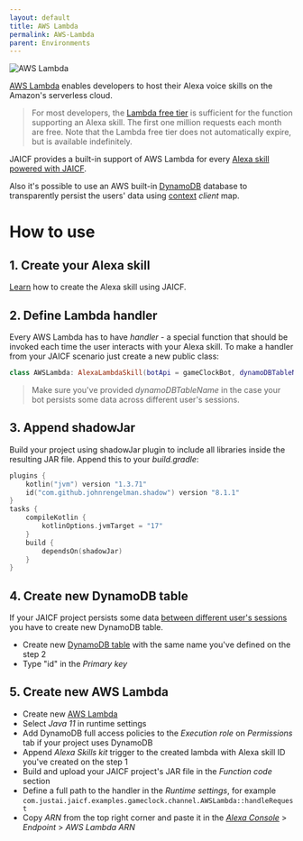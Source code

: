 ```yaml
---
layout: default
title: AWS Lambda
permalink: AWS-Lambda
parent: Environments
---
```


![AWS Lambda](/assets/images/env/aws-lambda.png)

[AWS Lambda](https://developer.amazon.com/en-US/docs/alexa/custom-skills/host-a-custom-skill-as-an-aws-lambda-function.html) enables developers to host their Alexa voice skills on the Amazon's serverless cloud.

> For most developers, the [Lambda free tier](http://aws.amazon.com/lambda/pricing/) is sufficient for the function supporting an Alexa skill. The first one million requests each month are free. Note that the Lambda free tier does not automatically expire, but is available indefinitely.

JAICF provides a built-in support of AWS Lambda for every [Alexa skill powered with JAICF](https://github.com/just-ai/jaicf-kotlin/tree/master/channels/alexa).

Also it's possible to use an AWS built-in [DynamoDB](https://aws.amazon.com/dynamodb) database to transparently persist the users' data using [context](context) _client_ map.

# How to use

## 1. Create your Alexa skill
[Learn](Alexa) how to create the Alexa skill using JAICF.

## 2. Define Lambda handler
Every AWS Lambda has to have _handler_ - a special function that should be invoked each time the user interacts with your Alexa skill.
To make a handler from your JAICF scenario just create a new public class:

```kotlin
class AWSLambda: AlexaLambdaSkill(botApi = gameClockBot, dynamoDBTableName = "GameClock")
```

> Make sure you've provided _dynamoDBTableName_ in the case your bot persists some data across different user's sessions.

## 3. Append shadowJar
Build your project using shadowJar plugin to include all libraries inside the resulting JAR file.
Append this to your _build.gradle_:

```kotlin
plugins {
    kotlin("jvm") version "1.3.71"
    id("com.github.johnrengelman.shadow") version "8.1.1"
}
tasks {
    compileKotlin {
        kotlinOptions.jvmTarget = "17"
    }
    build {
        dependsOn(shadowJar)
    }
}
```

## 4. Create new DynamoDB table
If your JAICF project persists some data [between different user's sessions](https://developer.amazon.com/en-US/docs/alexa/custom-skills/manage-skill-session-and-session-attributes.html#save-data-between-sessions) you have to create new DynamoDB table.

- Create new [DynamoDB table](https://console.aws.amazon.com/dynamodb/) with the same name you've defined on the step 2
- Type "id" in the _Primary key_

## 5. Create new AWS Lambda

- Create new [AWS Lambda](https://console.aws.amazon.com/lambda/home)
- Select _Java 11_ in runtime settings
- Add DynamoDB full access policies to the _Execution role_ on _Permissions_ tab if your project uses DynamoDB
- Append _Alexa Skills kit_ trigger to the created lambda with Alexa skill ID you've created on the step 1
- Build and upload your JAICF project's JAR file in the _Function code_ section
- Define a full path to the handler in the _Runtime settings_, for example `com.justai.jaicf.examples.gameclock.channel.AWSLambda::handleRequest`
- Copy _ARN_ from the top right corner and paste it in the _[Alexa Console](https://developer.amazon.com/alexa/console/ask)_ > _Endpoint_ > _AWS Lambda ARN_


